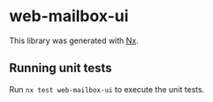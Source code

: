 # web-mailbox-ui

This library was generated with [Nx](https://nx.dev).

## Running unit tests

Run `nx test web-mailbox-ui` to execute the unit tests.
